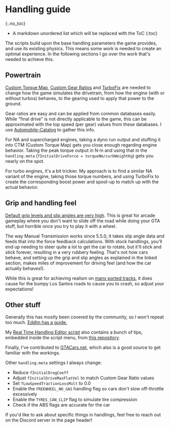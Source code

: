# Handling guide
{:.no_toc}

* A markdown unordered list which will be replaced with the ToC
{:toc}

The scripts build upon the base handling parameters the game provides, and
use its existing physics. This means some work is needed to create an optimal
experience. In the following sections I go over the work that's needed to
achieve this.

## Powertrain

[Custom Torque Map](5-ctm-readme), [Custom Gear Ratios](5-cgr-readme) and
[TurboFix](5-turbofix-readme) are needed to change how the game simulates
the drivetrain, from how the engine (with or without turbos) behaves, to the
gearing used to apply that power to the ground.

Gear ratios are easy and can be applied from common databases easily. While
"final drive" is not directly applicable to the game, this can be approximated
with the top speed (per gear) values from these databases. I use
[Automobile-Catalog](https://www.automobile-catalog.com) to gather this info.

For NA and supercharged engines, taking a dyno run output and stuffing it into
CTM (Custom Torque Map) gets you close enough regarding engine behavior.
Taking the peak torque output in N⋅m and using that in the `handling.meta`
(`fInitialDriveForce = torqueNm/curbWeightKg`) gets you nearly on the spot.

For turbo engines, it's a bit trickier. My approach is to find a similar NA
variant of the engine, taking those torque numbers, and using TurboFix to create
the corresponding boost power and spool-up to match up with the actual behavior.

## Grip and handling feel

[Default grip levels and slip angles are very high](5-gears-readme#handling-for-force-feedback).
This is great for arcade gameplay where you don't want to slide off the road
while doing your GTA stuff, but horrible once you try to play it with a wheel.

The way Manual Transmission works since 5.5.0, it takes slip angle data and
feeds that into the force feedback calculations. With stock handlings, you'll
end up needing to steer quite a lot to get the car to rotate, but it'll stick
and stick forever, resulting in a very rubbery feeling. That's not how cars
behave, and setting up the grip and slip angles as explained in the linked
section, makes miles of improvement for driving feel (and how the car actually
behaves!).

While this is great for achieving realism on
[many ported tracks](https://www.gta5-mods.com/maps/tags/map-model+racetrack),
it does cause for the bumpy Los Santos roads to cause you to crash, so adjust
your expectations!

## Other stuff

Generally this has mostly been covered by the community, so I won't repeat
too much. [Eddlm has a guide.](https://eddlm.github.io/Handling-Tools/guide)

My [Real Time Handling Editor script](https://www.gta5-mods.com/tools/real-time-handling-editor)
also contains a bunch of tips, embedded inside the script menu, from
[this repository](https://github.com/ikt32/GTAVHandlingInfo).

Finally, I've contributed to [GTACars.net](https://gtacars.net/gta5/glossary),
which also is a good source to get familiar with the workings.

Other `handling.meta` settings I always change:

* Reduce `fInitialDragCoeff`
* Adjust `fInitialDriveMaxFlatVel` to match Custom Gear Ratio values
* Set `fLowSpeedTractionLossMult` to 0.0
* Enable the `FREEWHEEL_NO_GAS` handling flag so cars don't slow off-throttle excessively
* Enable the `TYRES_CAN_CLIP` flag to simulate tire compression
* Check if the ABS flags are accurate for the car

If you'd like to ask about specific things in handlings, feel free to reach out
on the Discord server in the page header!
